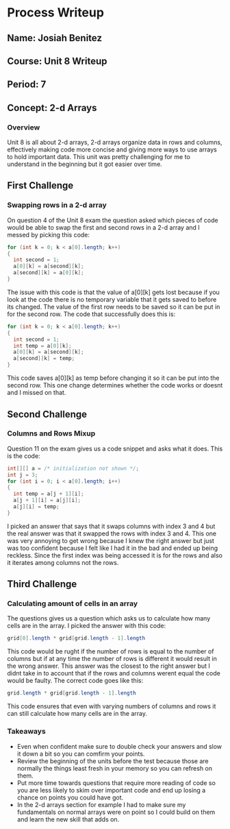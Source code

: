 # Process Writeup

## Name: Josiah Benitez
## Course: Unit 8 Writeup
## Period: 7
## Concept: 2-d Arrays

### Overview

Unit 8 is all about 2-d arrays, 2-d arrays organize data in rows and columns, effectively making code more concise and giving more ways to use arrays to hold important data. This unit was pretty challenging for me to understand in the beginning but it got easier over time.
## First Challenge
### Swapping rows in a 2-d array

On question 4 of the Unit 8 exam the question asked which pieces of code would be able to swap the first and second rows in a 2-d array and I messed by picking this code:

```java
for (int k = 0; k < a[0].length; k++) 
{
  int second = 1;
  a[0][k] = a[second][k];
  a[second][k] = a[0][k];
}
```
 
The issue with this code is that the value of a[0][k] gets lost because if you look at the code there is no temporary variable that it gets saved to before its changed. The value of the first row needs to be saved so it can be put in for the second row. The code that successfully does this is:

```java
for (int k = 0; k < a[0].length; k++) 
{
  int second = 1;
  int temp = a[0][k]; 
  a[0][k] = a[second][k];
  a[second][k] = temp;
}
```

This code saves a[0][k] as temp before changing it so it can be put into the second row. This one change determines whether the code works or doesnt and I missed on that.


## Second Challenge
### Columns and Rows Mixup

Question 11 on the exam gives us a code snippet and asks what it does. This is the code:

```java
int[][] a = /* initialization not shown */;
int j = 3;
for (int i = 0; i < a[0].length; i++)
{
  int temp = a[j + 1][i];
  a[j + 1][i] = a[j][i];
  a[j][i] = temp;
} 
```
I picked an answer that says that it swaps columns with index 3 and 4 but the real answer was that it swapped the rows with index 3 and 4. This one was very annoying to get wrong because I knew the right answer but just was too confident because I felt like I had it in the bad and ended up being reckless. Since the first index was being accessed it is for the rows and also it iterates among columns not the rows. 

## Third Challenge 
### Calculating amount of cells in an array

The questions gives us a question which asks us to calculate how many cells are in the array. I picked the answer with this code:

```java
grid[0].length * grid[grid.length - 1].length
```
 This code would be rught if the number of rows is equal to the number of columns but if at any time the number of rows is different it would result in the wrong answer. This answer was the closest to the right answer but I didnt take in to account that if the rows and columns werent equal the code would be faulty. The correct code goes like this:

 ```java
grid.length * grid[grid.length - 1].length
```

This code ensures that even with varying numbers of columns and rows it can still calculate how many cells are in the array. 

### Takeaways

* Even when confident make sure to double check your answers and slow it down a bit so you can comfirm your points.
* Review the beginning of the units before the test because those are normally the things least fresh in your memory so you can refresh on them.
* Put more time towards questions that require more reading of code so you are less likely to skim over important code and end up losing a chance on points you could have got.
* In the 2-d arrays section for example I had to make sure my fundamentals on normal arrays were on point so I could build on them and learn the new skill that adds on.
